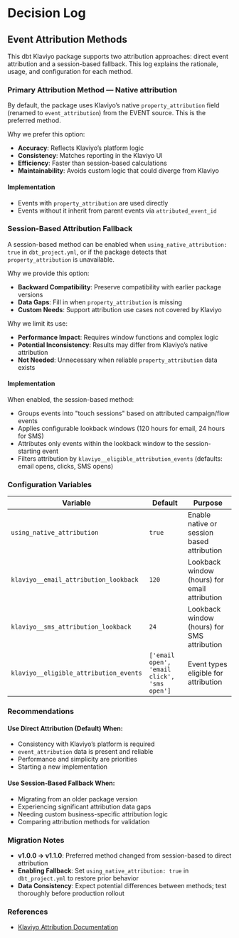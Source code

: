 # Decision Log

## Event Attribution Methods

This dbt Klaviyo package supports two attribution approaches: direct event attribution and a session-based fallback. This log explains the rationale, usage, and configuration for each method.

### Primary Attribution Method — Native attribution

By default, the package uses Klaviyo’s native `property_attribution` field (renamed to `event_attribution`) from the EVENT source. This is the preferred method.

Why we prefer this option:
- **Accuracy**: Reflects Klaviyo’s platform logic
- **Consistency**: Matches reporting in the Klaviyo UI
- **Efficiency**: Faster than session-based calculations
- **Maintainability**: Avoids custom logic that could diverge from Klaviyo

#### Implementation
- Events with `property_attribution` are used directly
- Events without it inherit from parent events via `attributed_event_id`

### Session-Based Attribution Fallback

A session-based method can be enabled when `using_native_attribution: true` in `dbt_project.yml`, or if the package detects that `property_attribution` is unavailable.

Why we provide this option: 
- **Backward Compatibility**: Preserve compatibility with earlier package versions
- **Data Gaps**: Fill in when `property_attribution` is missing
- **Custom Needs**: Support attribution use cases not covered by Klaviyo 

Why we limit its use:
- **Performance Impact**: Requires window functions and complex logic
- **Potential Inconsistency**: Results may differ from Klaviyo’s native attribution
- **Not Needed**: Unnecessary when reliable `property_attribution` data exists

#### Implementation
When enabled, the session-based method:
- Groups events into "touch sessions" based on attributed campaign/flow events
- Applies configurable lookback windows (120 hours for email, 24 hours for SMS)
- Attributes only events within the lookback window to the session-starting event
- Filters attribution by `klaviyo__eligible_attribution_events` (defaults: email opens, clicks, SMS opens)

### Configuration Variables

| Variable | Default | Purpose |
|----------|---------|---------|
| `using_native_attribution` | `true` | Enable native or session based attribution |
| `klaviyo__email_attribution_lookback` | `120` | Lookback window (hours) for email attribution |
| `klaviyo__sms_attribution_lookback` | `24` | Lookback window (hours) for SMS attribution |
| `klaviyo__eligible_attribution_events` | `['email open', 'email click', 'sms open']` | Event types eligible for attribution |

### Recommendations

#### Use Direct Attribution (Default) When:
- Consistency with Klaviyo’s platform is required
- `event_attribution` data is present and reliable
- Performance and simplicity are priorities
- Starting a new implementation

#### Use Session-Based Fallback When:
- Migrating from an older package version
- Experiencing significant attribution data gaps
- Needing custom business-specific attribution logic
- Comparing attribution methods for validation

### Migration Notes
- **v1.0.0 → v1.1.0**: Preferred method changed from session-based to direct attribution
- **Enabling Fallback**: Set `using_native_attribution: true` in `dbt_project.yml` to restore prior behavior
- **Data Consistency**: Expect potential differences between methods; test thoroughly before production rollout

### References
- [Klaviyo Attribution Documentation](https://help.klaviyo.com/hc/en-us/articles/115005248128)